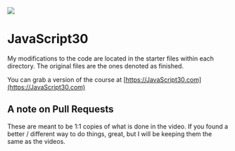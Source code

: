 ![](https://javascript30.com/images/JS3-social-share.png)

# JavaScript30

My modifications to the code are located in the starter files within each directory. The original files are the ones denoted as finished.

You can grab a version of the course at [https://JavaScript30.com](https://JavaScript30.com)

## A note on Pull Requests

These are meant to be 1:1 copies of what is done in the video. If you found a better / different way to do things, great, but I will be keeping them the same as the videos.
